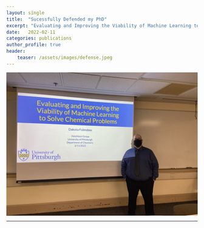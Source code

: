 ```yaml
---
layout: single
title:  "Sucessfully Defended my PhD"
excerpt: "Evaluating and Improving the Viability of Machine Learning to Solve Chemical Problems"
date:   2022-02-11
categories: publications
author_profile: true
header:
    teaser: /assets/images/defense.jpeg
---
```


<div style="font-size:0;">
    <img src="/assets/images/defense.jpeg" width="800">
</div>

------